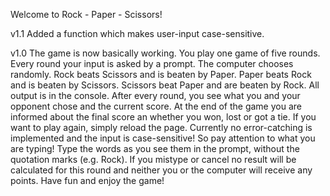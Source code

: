 Welcome to Rock - Paper - Scissors!

v1.1
Added a function which makes user-input case-sensitive.

v1.0
The game is now basically working. You play one game of five rounds.
Every round your input is asked by a prompt. The computer chooses randomly.
Rock beats Scissors and is beaten by Paper.
Paper beats Rock and is beaten by Scissors.
Scissors beat Paper and are beaten by Rock.
All output is in the console. 
After every round, you see what you and your opponent chose and the current score.
At the end of the game you are informed about the final score an whether you won,
lost or got a tie.
If you want to play again, simply reload the page.
Currently no error-catching is implemented and the input is case-sensitive! So pay
attention to what you are typing! Type the words as you see them in the prompt, without
the quotation marks (e.g. Rock). If you mistype or cancel no result will be calculated
for this round and neither you or the computer will receive any points.
Have fun and enjoy the game!